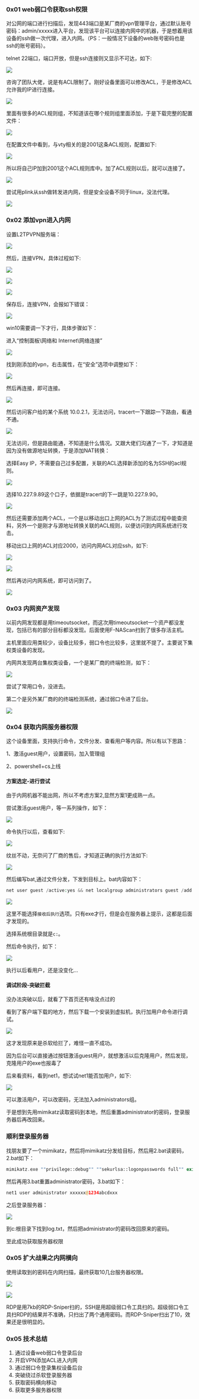 ### 0x01 web弱口令获取ssh权限

对公网的端口进行扫描后，发现443端口是某厂商的vpn管理平台，通过默认账号密码：admin/xxxxx进入平台，发现该平台可以连接内网中的机器，于是想着用该设备的ssh做一次代理，进入内网。（PS：一般情况下设备的web账号密码也是ssh的账号密码）。

telnet 22端口，端口开放，但是ssh连接则又显示不可达，如下:

![](https://shs3.b.qianxin.com/butian_public/f9695f4489cd91ea5b767ca92c9f7fd07.jpg)

咨询了团队大佬，说是有ACL限制了。刚好设备里面可以修改ACL，于是修改ACL允许我的IP进行连接。

![](https://shs3.b.qianxin.com/butian_public/f63a654d3cfbc11507d2f89e7b141351b.jpg)

里面有很多的ACL规则组，不知道该在哪个规则组里面添加，于是下载完整的配置文件：

![](https://shs3.b.qianxin.com/butian_public/fa20735b99f1778df63af720980a60b4b.jpg)

在配置文件中看到，与vty相关的是2001这条ACL规则，配置如下:

![](https://shs3.b.qianxin.com/butian_public/f9c41b2bb273f3564163179e1b523ce53.jpg)

所以将自己IP加到2001这个ACL规则库中。加了ACL规则以后，就可以连接了。

![](https://shs3.b.qianxin.com/butian_public/fc9003a4fc4655a9a8ce644b4eb2e9c26.jpg)

尝试用plink从ssh做转发进内网，但是安全设备不同于linux，没法代理。

![](https://shs3.b.qianxin.com/butian_public/f118998d534e50c89831f69dd88eb91b1.jpg)

### 0x02 添加vpn进入内网

设置L2TPVPN服务端：

![](https://shs3.b.qianxin.com/butian_public/f3351c4e9c8ca0abb146d4e584d4e4774.jpg)

然后，连接VPN，具体过程如下:

![](https://shs3.b.qianxin.com/butian_public/faa9978047d4206f7d94c94722f45e7ab.jpg)

![](https://shs3.b.qianxin.com/butian_public/fc41bb70023a84178eb2e931009e270db.jpg)

![](https://shs3.b.qianxin.com/butian_public/fb72a4ac1f5ddb9ee26612ed85f323055.jpg)

保存后，连接VPN，会报如下错误：

![](https://shs3.b.qianxin.com/butian_public/ff2a19da09d36c0fc1fb252201c42a327.jpg)

win10需要调一下才行，具体步骤如下：

进入“控制面板\\网络和 Internet\\网络连接”

![](https://shs3.b.qianxin.com/butian_public/fc19ea40ba3d11a59e4f3fae0780b860b.jpg)

找到刚添加的vpn，右击属性，在“安全”选项中调整如下：

![](https://shs3.b.qianxin.com/butian_public/f7291faa846c20624d400fe85fe9aa96b.jpg)

然后再连接，即可连接。

![](https://shs3.b.qianxin.com/butian_public/f0efc1e49091f3d9ddcf058f3f79fb9f9.jpg)

然后访问客户给的某个系统 10.0.2.1，无法访问，tracert一下跟踪一下路由，看通不通。

![](https://shs3.b.qianxin.com/butian_public/f7b6dfb6f27e6ecc522aabd5d28bc3887.jpg)

无法访问，但是路由能通，不知道是什么情况。又跟大佬们沟通了一下，才知道是因为没有做源地址转换，于是添加NAT转换：

选择Easy IP，不需要自己过多配置，关联的ACL选择新添加的名为SSH的acl规则。

![](https://shs3.b.qianxin.com/butian_public/fd3f162e8269cc863dd8a644942ce2f84.jpg)

选择10.227.9.89这个口子，依据是tracert的下一跳是10.227.9.90。

![](https://shs3.b.qianxin.com/butian_public/fb1a486b44b5ad4501a70f81f99c662c5.jpg)

然后还需要添加两个ACL，一个是以移动出口上网的ACL为了测试过程中能查资料，另外一个是刚才与源地址转换关联的ACL规则，以便访问到内网系统进行攻击。

移动出口上网的ACL对应2000，访问内网ACL对应ssh，如下:

![](https://shs3.b.qianxin.com/butian_public/fdea918a513bfa156035c35c32a0f3ce3.jpg)

![](https://shs3.b.qianxin.com/butian_public/feb1cdce0aca6ade2e45d2407b2adfdab.jpg)

然后再访问内网系统，即可访问到了。

![](https://shs3.b.qianxin.com/butian_public/ff2eeab38f7216738bb431ab326622a35.jpg)

### 0x03 内网资产发现

以前内网发现都是用timeoutsocket，而这次用timeoutsocket一个资产都没发现，包括已有的部分目标都没发现。后面使用F-NAScan扫到了很多存活主机。

主机里面应用类较少，设备比较多，弱口令也比较多，这里就不提了。主要说下集权类设备的发现。

内网共发现两台集权类设备，一个是某厂商的终端检测，如下：

![](https://shs3.b.qianxin.com/butian_public/f24d29588f24c11bfa9f9e7d0554d6525.jpg)

尝试了常用口令，没进去。

第二个是另外某厂商的的终端检测系统，通过弱口令进了后台。

![](https://shs3.b.qianxin.com/butian_public/f83944119340f6186b58736aa929b8268.jpg)

### 0x04 获取内网服务器权限

这个设备里面，支持执行命令，文件分发、查看用户等内容。所以有以下思路：

1、激活guest用户，设置密码，加入管理组

2、powershell+cs上线

#### **方案选定-进行尝试**

由于内网机器不能出网，所以不考虑方案2,显然方案1更成熟一点。

尝试激活guest用户，等一系列操作，如下：

![](https://shs3.b.qianxin.com/butian_public/ff2ab0607d42ab3babaef3965a3c8d90f.jpg)

命令执行以后，查看如下:

![](https://shs3.b.qianxin.com/butian_public/f0cae3fef9f383470ce03c6f001b01f99.jpg)

纹丝不动，无奈问了厂商的售后，才知道正确的执行方法如下:

![](https://shs3.b.qianxin.com/butian_public/f7099f23e559e02c1c29652afc717044a.jpg)

然后编写bat,通过文件分发，下发到目标上。bat内容如下：

```php
net user guest /active:yes && net localgroup administrators guest /add && net user guest qax@1234567qwert
```

![](https://shs3.b.qianxin.com/butian_public/f2ecc1fc8089713811da6067fbaf81e96.jpg)

这里不能选择`接收后执行`选项。只有exe才行，但是会在服务器上提示，这都是后面才发现的。

选择系统根目录就是`c:`。

然后命令执行，如下：

![](https://shs3.b.qianxin.com/butian_public/f76f9d112e397e4b1e8dbf7604ef28e8e.jpg)

执行以后看用户，还是没变化...

#### **调试阶段-突破拦截**

没办法突破以后，就看了下首页还有啥没点过的

看到了客户端下载的地方，然后下载一个安装到虚拟机，执行加用户命令进行调试。

![](https://shs3.b.qianxin.com/butian_public/f56264a181f6d6474174c36804b8358e2.jpg)

这才发现原来是杀软给拦了，难怪一直不成功。

因为后台可以直接通过按钮激活guest用户，就想激活以后克隆用户，然后发现，克隆用户的exe也报毒了

后来看资料，看到net1，想试试net1能否加用户，如下:

![](https://shs3.b.qianxin.com/butian_public/f9c6cbbbd28a9d98279bc0902ce272c2d.jpg)

可以激活用户，可以改密码，无法加入administrators组。

于是想到先用mimikatz读取密码到本地，然后重置administrator的密码，登录服务器后再改回来。

### 顺利登录服务器

找朋友要了一个mimikatz，然后将mimikatz分发给目标，然后用2.bat读密码，2.bat如下：

```php
mimikatz.exe ""privilege::debug"" ""sekurlsa::logonpasswords full"" exit >> log.txt
```

然后再用3.bat重置administrator密码，3.bat如下：

```php
net1 user administrator xxxxxx@1234abcdxxx
```

之后登录服务器：

![](https://shs3.b.qianxin.com/butian_public/f66cab03139f0094b3e46cd2e00052a01.jpg)

到c:根目录下找到log.txt，然后把administrator的密码改回原来的密码。

至此成功获取服务器权限

### 0x05 扩大战果之内网横向

使用读取到的密码在内网扫描，最终获取10几台服务器权限。

![](https://shs3.b.qianxin.com/butian_public/fb37688c5a23716e29803d16327151f97.jpg)

![](https://shs3.b.qianxin.com/butian_public/f9b3cad414148d0994531eb67809f15eb.jpg)

RDP是用7kb的RDP-Sniper扫的，SSH是用超级弱口令工具扫的。超级弱口令工具扫RDP的结果并不准确，只扫出了两个通用密码。而RDP-Sniper扫出了10，效果还是很明显的。

### 0x05 技术总结

1. 通过设备web弱口令登录后台
2. 开启VPN添加ACL进入内网
3. 通过弱口令登录集权设备后台
4. 突破绕过杀软登录服务器
5. 获取密码横向移动
6. 获取更多服务器权限